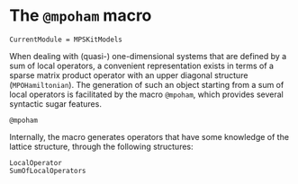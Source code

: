 # The `@mpoham` macro

```@meta
CurrentModule = MPSKitModels
```

When dealing with (quasi-) one-dimensional systems that are defined by a sum of local operators, a convenient representation exists in terms of a sparse matrix product operator with an upper diagonal structure (`MPOHamiltonian`).
The generation of such an object starting from a sum of local operators is facilitated by the macro `@mpoham`, which provides several syntactic sugar features.
 
```@docs
@mpoham
```

Internally, the macro generates operators that have some knowledge of the lattice structure, through the following structures:

```@docs
LocalOperator
SumOfLocalOperators
```
